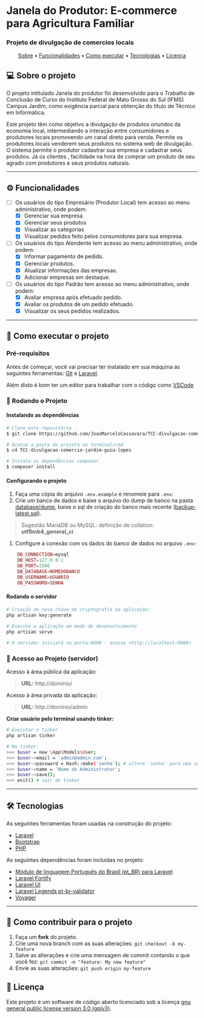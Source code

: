 # Janela do Produtor: E-commerce para Agricultura Familiar
### Projeto de divulgação de comercios locais

<p align="center">
 <a href="#-sobre-o-projeto">Sobre</a> •
 <a href="#-funcionalidades">Funcionalidades</a> •
 <a href="#-como-executar-o-projeto">Como executar</a> • 
 <a href="#-tecnologias">Tecnologias</a> •  
 <a href="#user-content--licença">Licença</a>
</p>

## 💻 Sobre o projeto

O projeto intitulado Janela do produtor foi desenvolvido para o Trabalho de Conclusão de Curso do Instituto Federal de Mato Grosso do Sul (IFMS) Campus Jardim, como exigência parcial para obtenção do título de Técnico em Informática.

Este projeto têm como objetivo a divulgação de produtos oriundos da economia local, intermediando a interação entre consumidores e produtores locais promovendo um canal direto para venda. Permite os produtores locais venderem seus produtos no sistema web de divulgação. O sistema permite o produtor cadastrar sua empresa e cadastrar seus produtos. Já os clientes , facilidade na hora de comprar um produto de seu agrado com produtores e seus produtos naturais.

----

## ⚙️ Funcionalidades


- [ ] Os usuários do tipo Empresário (Produtor Local) tem acesso ao menu administrativo, onde podem:
  - [X] Gerenciar sua empresa
  - [X] Gerenciar seus produtos
  - [X] Visualizar as categorias 
  - [X] Visualizar pedidos feito pelos consumidores para sua empresa.
  
- [ ] Os usuários do tipo Atendente tem acesso ao menu administrativo, onde podem:
  - [X] Informar pagamento de pedido.
  - [X] Gerenciar produtos.
  - [X] Atualizar informações das empresas.
  - [X] Adicionar empresas em destaque.
  
- [ ] Os usuários do tipo Padrâo tem acesso ao menu administrativo, onde podem:
  - [X] Avaliar empresa após efetuado pedido.
  - [X] Avaliar os produtos de um pedido efetuado.
  - [X] Visualizar os seus pedidos realizados.

---
## 🚀 Como executar o projeto

### Pré-requisitos

Antes de começar, você vai precisar ter instalado em sua máquina as seguintes ferramentas: [Git](https://git-scm.com) e [Laravel](https://laravel.com/docs/installation).

Além disto é bom ter um editor para trabalhar com o código como [VSCode](https://code.visualstudio.com/)

### 🎲 Rodando o Projeto 

#### Instalando as dependências
```bash
# Clone este repositório
$ git clone https://github.com/JoaoMarceloCassavara/TCC-divulgacao-comercio-jardim-guia-lopes.git

# Acesse a pasta do projeto no terminal/cmd
$ cd TCC-divulgacao-comercio-jardim-guia-lopes

# Instale as dependências composer
$ composer install

```
#### Configurando o projeto
1. Faça uma cópia do arquivo `.env.example` e renomeie para `.env`:
2. Crie um banco de dados e baixe o arquivo do dump de banco na pasta [database/dump](./database/dump/), baixe o sql de criação do banco mais recente ([backup-latest.sql](./database/dump/backup-latest.sql)).
> Sugestão MariaDB ou MySQL: definição de collation: **utf8mb4_general_ci**

1. Configure a conexão com os dados do banco de dados no arquivo `.env`:
```php  
    DB_CONNECTION=mysql
    DB_HOST=127.0.0.1
    DB_PORT=3306
    DB_DATABASE=NOMEDOBANCO
    DB_USERNAME=USUARIO
    DB_PASSWORD=SENHA
```
#### Rodando o servidor
```bash    
# Criação de nova chave de criptografia da aplicação:
php artisan key:generate
    
# Execute a aplicação em modo de desenvolvimento
php artisan serve

# O servidor iniciará na porta:8000 - acesse <http://localhost:8000>
```

### 🎲 Acesso ao Projeto (servidor)
Acesso à área pública da aplicação:
> **URL:** http://domínio/

Acesso à área privada da aplicação:
> **URL:** http://domínio/admin <br/> 

**Criar usuário pelo terminal usando tinker:**
```bash
# Executar o tinker
php artisan tinker

# No tinker: 
>>> $user = new \App\Models\User;
>>> $user->email = 'admin@admin.com';
>>> $user->password = Hash::make('senha'); # altere 'senha' para uma senha forte
>>> $user->name = 'Nome do Administrator';
>>> $user->save();
>>> exit() # sair do tinker
```
---
## 🛠 Tecnologias

As seguintes ferramentas foram usadas na construção do projeto:

- [Laravel](https://laravel.com/docs)
- [Bootstrap](https://getbootstrap.com/)
- [PHP](https://www.php.net/)

As seguintes dependências foram incluidas no projeto:
- [Módulo de linguagem Português do Brasil (pt_BR) para Laravel](https://github.com/lucascudo/laravel-pt-BR-localization)
- [Laravel Fortify](https://github.com/laravel/fortify)
- [Laravel UI](https://github.com/laravel/ui)
- [Laravel Legends pt-br-validator](https://github.com/LaravelLegends/pt-br-validator)
- [Voyager](https://voyager.devdojo.com/)
---
## 💪 Como contribuir para o projeto

1. Faça um **fork** do projeto.
2. Crie uma nova branch com as suas alterações: `git checkout -b my-feature`
3. Salve as alterações e crie uma mensagem de commit contando o que você fez: `git commit -m "feature: My new feature"`
4. Envie as suas alterações: `git push origin my-feature`

## 📝 Licença

Este projeto é um software de código aberto licenciado sob a licença [gnu general public license version 3.0 (gplv3)](./LICENSE).
